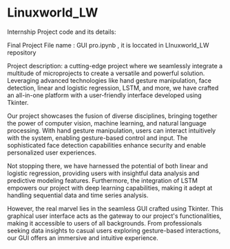 # Linuxworld_LW
Internship Project code and its details:

Final Project File name : GUI pro.ipynb , it is loccated in LInuxworld_LW repository

Project description:
a cutting-edge project where we seamlessly integrate a multitude of microprojects to create a versatile and powerful solution. Leveraging advanced technologies like hand gesture manipulation, face detection, linear and logistic regression, LSTM, and more, we have crafted an all-in-one platform with a user-friendly interface developed using Tkinter.


Our project showcases the fusion of diverse disciplines, bringing together the power of computer vision, machine learning, and natural language processing. With hand gesture manipulation, users can interact intuitively with the system, enabling gesture-based control and input. The sophisticated face detection capabilities enhance security and enable personalized user experiences.

Not stopping there, we have harnessed the potential of both linear and logistic regression, providing users with insightful data analysis and predictive modeling features. Furthermore, the integration of LSTM empowers our project with deep learning capabilities, making it adept at handling sequential data and time series analysis.

However, the real marvel lies in the seamless GUI crafted using Tkinter. This graphical user interface acts as the gateway to our project's functionalities, making it accessible to users of all backgrounds. From professionals seeking data insights to casual users exploring gesture-based interactions, our GUI offers an immersive and intuitive experience.

